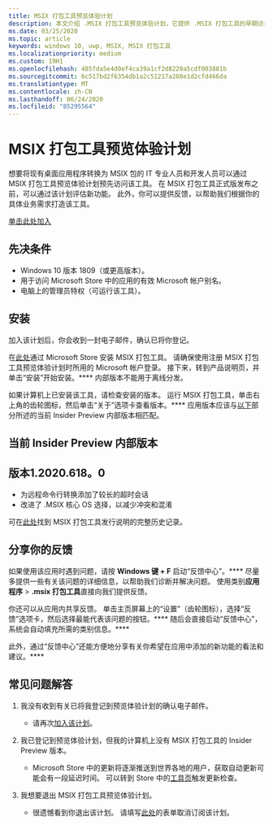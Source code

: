 ```yaml
---
title: MSIX 打包工具预览体验计划
description: 本文介绍 .MSIX 打包工具预览体验计划，它提供 .MSIX 打包工具的早期访问版本。
ms.date: 03/25/2020
ms.topic: article
keywords: windows 10, uwp, MSIX, MSIX 打包工具
ms.localizationpriority: medium
ms.custom: 19H1
ms.openlocfilehash: 485fda5e4d0ef4ca39a1cf2d8220a5cdf003881b
ms.sourcegitcommit: 6c517bd2f6354db1a2c51217a208e1d2cfd466da
ms.translationtype: MT
ms.contentlocale: zh-CN
ms.lasthandoff: 06/24/2020
ms.locfileid: "85295564"
---
```

# <a name="msix-packaging-tool-insider-program"></a>MSIX 打包工具预览体验计划

想要将现有桌面应用程序转换为 MSIX 包的 IT 专业人员和开发人员可以通过 MSIX 打包工具预览体验计划预先访问该工具。 在 MSIX 打包工具正式版发布之前，可以通过该计划评估新功能。 此外，你可以提供反馈，以帮助我们根据你的具体业务需求打造该工具。 

<div class="nextstepaction"><p><a class="x-hidden-focus" href="https://aka.ms/MSIXPackagingPreviewProgram" data-linktype="external">单击此处加入</a></p></div>

## <a name="prerequisites"></a>先决条件

- Windows 10 版本 1809（或更高版本）。
- 用于访问 Microsoft Store 中的应用的有效 Microsoft 帐户别名。
- 电脑上的管理员特权（可运行该工具）。

## <a name="install"></a>安装

加入该计划后，你会收到一封电子邮件，确认已将你登记。 

在[此处](https://www.microsoft.com/en-us/p/msix-packaging-tool/9n5lw3jbcxkf)通过 Microsoft Store 安装 MSIX 打包工具。 请确保使用注册 MSIX 打包工具预览体验计划时所用的 Microsoft 帐户登录。 接下来，转到产品说明页，并单击“安装”开始安装。**** 内部版本不能用于离线分发。

如果计算机上已安装该工具，请检查安装的版本。 运行 MSIX 打包工具，单击右上角的齿轮图标，然后单击“关于”选项卡查看版本。**** 应用版本应该与[以下](#current-insider-preview-build)部分所述的当前 Insider Preview 内部版本相匹配。

## <a name="current-insider-preview-build"></a>当前 Insider Preview 内部版本

## <a name="version-120206180"></a>版本1.2020.618。0
- 为远程命令行转换添加了较长的超时会话
- 改进了 .MSIX 核心 OS 选择，以减少冲突和混淆

可在[此处](release-notes/history.md)找到 MSIX 打包工具发行说明的完整历史记录。

## <a name="share-your-feedback"></a>分享你的反馈

如果使用该应用时遇到问题，请按 **Windows 键 + F** 启动“反馈中心”。**** 尽量多提供一些有关该问题的详细信息，以帮助我们诊断并解决问题。 使用类别**应用程序**  >  **.msix 打包工具**直接向我们提供反馈。

你还可以从应用内共享反馈。 单击主页屏幕上的“设置”（齿轮图标），选择“反馈”选项卡，然后选择最能代表该问题的按钮。**** 随后会直接启动“反馈中心”，系统会自动填充所需的类别信息。**** 

此外，通过“反馈中心”还能方便地分享有关你希望在应用中添加的新功能的看法和建议。****  

## <a name="faqs"></a>常见问题解答

1. 我没有收到有关已将我登记到预览体验计划的确认电子邮件。 
    - 请再次[加入该计划](https://aka.ms/MSIXPackagingPreviewProgram)。  

2. 我已登记到预览体验计划，但我的计算机上没有 MSIX 打包工具的 Insider Preview 版本。 
    - Microsoft Store 中的更新将逐渐推送到世界各地的用户，获取自动更新可能会有一段延迟时间。 可以转到 Store 中的[工具页](https://www.microsoft.com/en-us/p/msix-packaging-tool/9n5lw3jbcxkf)触发更新检查。 
3. 我想要退出 MSIX 打包工具预览体验计划。 
    - 很遗憾看到你退出该计划。 请填写[此处](https://forms.office.com/Pages/ResponsePage.aspx?id=v4j5cvGGr0GRqy180BHbR-NSOqDz219PqoOqk5qxQEZUMlEwNVNKMDhNUVlKOVpTRTlVWFhMMThLQy4u)的表单取消订阅该计划。 
